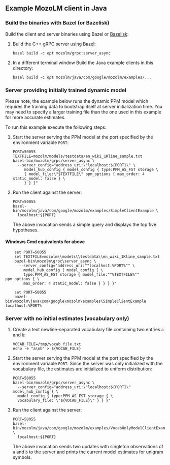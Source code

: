 ## Example MozoLM client in Java

### Build the binaries with Bazel (or Bazelisk)

Build the client and server binaries using Bazel or
[Bazelisk](https://github.com/bazelbuild/bazelisk):

1.  Build the C++ gRPC server using Bazel:

    ```shell
    bazel build -c opt mozolm/grpc:server_async
    ```

1.  In a different terminal window Build the Java example clients in this
    directory:

    ```shell
    bazel build -c opt mozolm/java/com/google/mozolm/examples/...
    ```

### Server providing initially trained dynamic model

Please note, the example below runs the dynamic PPM model which requires the
training data to bootstrap itself at server initialization time. You may need to
specify a larger training file than the one used in this example for more
accurate estimates.

To run this example execute the following steps:

1.  Start the server serving the PPM model at the port specified by the
    environment variable `PORT`:

    ```shell
    PORT=50055
    TEXTFILE=mozolm/models/testdata/en_wiki_1Kline_sample.txt
    bazel-bin/mozolm/grpc/server_async \
      --server_config="address_uri:\"localhost:${PORT}\" \
         model_hub_config { model_config { type:PPM_AS_FST storage \
         { model_file:\"$TEXTFILE\" ppm_options { max_order: 4 static_model: false } \
         } } }"
    ```

1.  Run the client against the server:

    ```shell
    PORT=50055
    bazel-bin/mozolm/java/com/google/mozolm/examples/SimpleClientExample \
      localhost:${PORT}
    ```

    The above invocation sends a simple query and displays the top five
    hypotheses.

#### Windows Cmd equivalents for above

```shell
    set PORT=50055
    set TEXTFILE=mozolm\\models\\testdata\\en_wiki_1Kline_sample.txt
    bazel-bin\mozolm\grpc\server_async \
      --server_config="address_uri:""localhost:%PORT%"" \
        model_hub_config { model_config { \
        type:PPM_AS_FST storage { model_file:""%TEXTFILE%"" ppm_options { \
        max_order: 4 static_model: false } } } }"
```

```shell
    set PORT=50055
    bazel-bin\mozolm\java\com\google\mozolm\examples\SimpleClientExample localhost:%PORT%
```

### Server with no initial estimates (vocabulary only)

1.  Create a text newline-separated vocabulary file containing two entries `a`
    and `b`:

    ```shell
    VOCAB_FILE=/tmp/vocab_file.txt
    echo -e "a\nb" > ${VOCAB_FILE}
    ```

1.  Start the server serving the PPM model at the port specified by the
    environment variable `PORT`. Since the server was only initialized with the
    vocabulary file, the estimates are initialized to uniform distribution:

    ```shell
    PORT=50055
    bazel-bin/mozolm/grpc/server_async \
      --server_config="address_uri:\"localhost:${PORT}\" model_hub_config { \
      model_config { type:PPM_AS_FST storage { \
      vocabulary_file: \"${VOCAB_FILE}\" } } }"
    ```

1.  Run the client against the server:

    ```shell
    PORT=50055
    bazel-bin/mozolm/java/com/google/mozolm/examples/VocabOnlyModelClientExample \
      localhost:${PORT}
    ```

    The above invocation sends two updates with singleton observations of `a`
    and `b` to the server and prints the current model estimates for unigram
    symbols.
